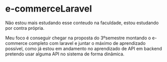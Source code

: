 # e-commerceLaravel

Não estou mais estudando esse conteudo na faculdade, estou estudando por contra própria.

Meu foco é conseguir chegar na proposta do 3ºsemestre montando o e-commerce completo com laravel e juntar o máximo de aprendizado possível, como já estou em andamento no aprendizado de API em backend pretendo usar alguma API no sistema de forma dinâmica.